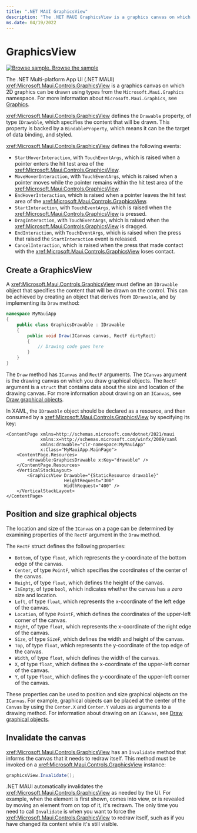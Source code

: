 ```yaml
---
title: ".NET MAUI GraphicsView"
description: "The .NET MAUI GraphicsView is a graphics canvas on which 2D graphics can be drawn using types from the Microsoft.Maui.Graphics namespace."
ms.date: 04/19/2022
---
```


# GraphicsView

[![Browse sample.](~/media/code-sample.png) Browse the sample](/samples/dotnet/maui-samples/userinterface-graphicsview)

The .NET Multi-platform App UI (.NET MAUI) <xref:Microsoft.Maui.Controls.GraphicsView> is a graphics canvas on which 2D graphics can be drawn using types from the `Microsoft.Maui.Graphics` namespace. For more information about `Microsoft.Maui.Graphics`, see [Graphics](~/user-interface/graphics/index.md).

<xref:Microsoft.Maui.Controls.GraphicsView> defines the `Drawable` property, of type `IDrawable`, which specifies the content that will be drawn. This property is backed by a `BindableProperty`, which means it can be the target of data binding, and styled.

<xref:Microsoft.Maui.Controls.GraphicsView> defines the following events:

- `StartHoverInteraction`, with `TouchEventArgs`, which is raised when a pointer enters the hit test area of the <xref:Microsoft.Maui.Controls.GraphicsView>.
- `MoveHoverInteraction`, with `TouchEventArgs`, which is raised when a pointer moves while the pointer remains within the hit test area of the <xref:Microsoft.Maui.Controls.GraphicsView>.
- `EndHoverInteraction`, which is raised when a pointer leaves the hit test area of the <xref:Microsoft.Maui.Controls.GraphicsView>.
- `StartInteraction`, with `TouchEventArgs`, which is raised when the <xref:Microsoft.Maui.Controls.GraphicsView> is pressed.
- `DragInteraction`, with `TouchEventArgs`, which is raised when the <xref:Microsoft.Maui.Controls.GraphicsView> is dragged.
- `EndInteraction`, with `TouchEventArgs`, which is raised when the press that raised the `StartInteraction` event is released.
- `CancelInteraction`, which is raised when the press that made contact with the <xref:Microsoft.Maui.Controls.GraphicsView> loses contact.

## Create a GraphicsView

A <xref:Microsoft.Maui.Controls.GraphicsView> must define an `IDrawable` object that specifies the content that will be drawn on the control. This can be achieved by creating an object that derives from `IDrawable`, and by implementing its `Draw` method:

```csharp
namespace MyMauiApp
{
    public class GraphicsDrawable : IDrawable
    {
        public void Draw(ICanvas canvas, RectF dirtyRect)
        {
            // Drawing code goes here
        }      
    }
}
```

The `Draw` method has `ICanvas` and `RectF` arguments. The `ICanvas` argument is the drawing canvas on which you draw graphical objects. The `RectF` argument is a `struct` that contains data about the size and location of the drawing canvas. For more information about drawing on an `ICanvas`, see [Draw graphical objects](~/user-interface/graphics/draw.md).

In XAML, the `IDrawable` object should be declared as a resource, and then consumed by a <xref:Microsoft.Maui.Controls.GraphicsView> by specifying its key:

```xaml
<ContentPage xmlns=http://schemas.microsoft.com/dotnet/2021/maui
             xmlns:x=http://schemas.microsoft.com/winfx/2009/xaml
             xmlns:drawable="clr-namespace:MyMauiApp"
             x:Class="MyMauiApp.MainPage">
    <ContentPage.Resources>
        <drawable:GraphicsDrawable x:Key="drawable" />
    </ContentPage.Resources>
    <VerticalStackLayout>
        <GraphicsView Drawable="{StaticResource drawable}"
                      HeightRequest="300"
                      WidthRequest="400" />
    </VerticalStackLayout>
</ContentPage>
```

## Position and size graphical objects

The location and size of the `ICanvas` on a page can be determined by examining properties of the `RectF` argument in the `Draw` method.

The `RectF` struct defines the following properties:

- `Bottom`, of type `float`, which represents the y-coordinate of the bottom edge of the canvas.
- `Center`, of type `PointF`, which specifies the coordinates of the center of the canvas.
- `Height`, of type `float`, which defines the height of the canvas.
- `IsEmpty`, of type `bool`, which indicates whether the canvas has a zero size and location.
- `Left`, of type `float`, which represents the x-coordinate of the left edge of the canvas.
- `Location`, of type `PointF`, which defines the coordinates of the upper-left corner of the canvas.
- `Right`, of type `float`, which represents the x-coordinate of the right edge of the canvas.
- `Size`, of type `SizeF`, which defines the width and height of the canvas.
- `Top`, of type `float`, which represents the y-coordinate of the top edge of the canvas.
- `Width`, of type `float`, which defines the width of the canvas.
- `X`, of type `float`, which defines the x-coordinate of the upper-left corner of the canvas.
- `Y`, of type `float`, which defines the y-coordinate of the upper-left corner of the canvas.

These properties can be used to position and size graphical objects on the `ICanvas`. For example, graphical objects can be placed at the center of the `Canvas` by using the `Center.X` and `Center.Y` values as arguments to a drawing method. For information about drawing on an `ICanvas`, see [Draw graphical objects](~/user-interface/graphics/draw.md).

## Invalidate the canvas

<xref:Microsoft.Maui.Controls.GraphicsView> has an `Invalidate` method that informs the canvas that it needs to redraw itself. This method must be invoked on a <xref:Microsoft.Maui.Controls.GraphicsView> instance:

```csharp
graphicsView.Invalidate();
```

.NET MAUI automatically invalidates the <xref:Microsoft.Maui.Controls.GraphicsView> as needed by the UI. For example, when the element is first shown, comes into view, or is revealed by moving an element from on top of it, it's redrawn. The only time you need to call `Invalidate` is when you want to force the <xref:Microsoft.Maui.Controls.GraphicsView> to redraw itself, such as if you have changed its content while it's still visible.

<!--
## Convert the drawable to an image

Graphical objects that are drawn on a <xref:Microsoft.Maui.Controls.GraphicsView> can be converted to an image by the `ToImage` method, which is available in the `Microsoft.Maui.Graphics` namespace. This method requires `width` and `height` arguments, of type `float`, that specify the dimensions of the image.

The `ToImage` method operates on an `IDrawable` object, which is exposed by the `GraphicsView.Drawable` property. Therefore, to call the `ToImage` method on a <xref:Microsoft.Maui.Controls.GraphicsView>, the <xref:Microsoft.Maui.Controls.GraphicsView> must be named with the `x:Name` attribute:

```xaml
<GraphicsView x:Name="graphicsView"
              Drawable="{StaticResource drawable}"
              HeightRequest="300"
              WidthRequest="400" />
```

In code, the `Drawable` property of the <xref:Microsoft.Maui.Controls.GraphicsView> object can then be accessed, and the `ToImage` method called:

```csharp
IImage image = graphicsView.Drawable.ToImage(400, 500);
```

For information about image handling in `Microsoft.Maui.Graphics`, see [Images](~/user-interface/graphics/images.md). -->
